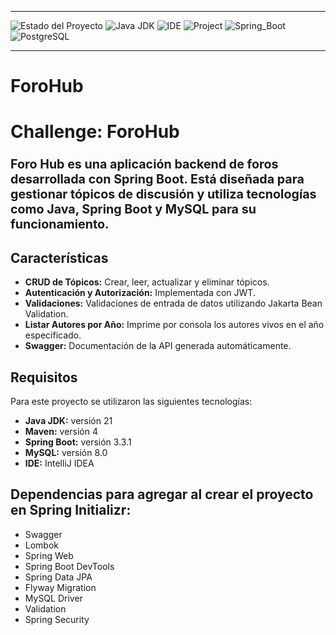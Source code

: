___
![Estado del Proyecto](https://img.shields.io/badge/STATUS-FINALIZADO-green)
![Java JDK](https://img.shields.io/badge/Java_JDK-v21.0-blue)
![IDE](https://img.shields.io/badge/IDE-Intellij_IDEA-blue)
![Project](https://img.shields.io/badge/Project-Maven-blue)
![Spring_Boot](https://img.shields.io/badge/Spring_Boot-v3.3.1-blue)
![PostgreSQL](https://img.shields.io/badge/MySQL-v8.0-blue)
___

# ForoHub 

# Challenge: ForoHub

### <span style="font-size:larger;">Foro Hub es una aplicación backend de foros desarrollada con Spring Boot. Está diseñada para gestionar tópicos de discusión y utiliza tecnologías como Java, Spring Boot y MySQL para su funcionamiento.

## Características 

- **CRUD de Tópicos:** Crear, leer, actualizar y eliminar tópicos.
- **Autenticación y Autorización:**  Implementada con JWT.
- **Validaciones:** Validaciones de entrada de datos utilizando Jakarta Bean Validation.
- **Listar Autores por Año:** Imprime por consola los autores vivos en el año especificado.
- **Swagger:** Documentación de la API generada automáticamente.

## Requisitos 

Para este proyecto se utilizaron las siguientes tecnologías:
- **Java JDK:** versión 21
- **Maven:** versión 4
- **Spring Boot:** versión 3.3.1
- **MySQL:** versión 8.0
- **IDE:** IntelliJ IDEA

## Dependencias para agregar al crear el proyecto en Spring Initializr:
- Swagger
- Lombok
- Spring Web
- Spring Boot DevTools
- Spring Data JPA
- Flyway Migration
- MySQL Driver
- Validation
- Spring Security
